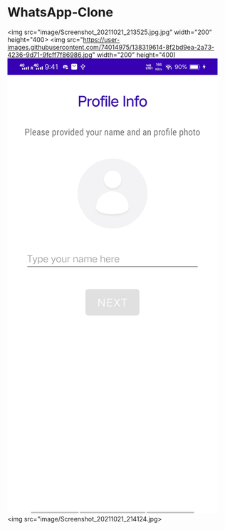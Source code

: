 # WhatsApp-Clone

<img src="image/Screenshot_20211021_213525.jpg.jpg" width="200" height="400>
<img src="https://user-images.githubusercontent.com/74014975/138319614-8f2bd9ea-2a73-4236-9d71-9fcff7f86986.jpg" width="200" height="400)
![](image/Screenshot_20211021_214124.jpg)
<img src="image/Screenshot_20211021_214124.jpg>
